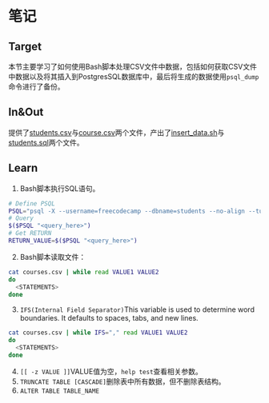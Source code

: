 # 笔记

## Target

本节主要学习了如何使用Bash脚本处理CSV文件中数据，包括如何获取CSV文件中数据以及将其插入到PostgresSQL数据库中，最后将生成的数据使用`psql_dump`命令进行了备份。

## In&Out

提供了[students.csv](https://github.com/Murphyiii/FCC/blob/main/Relational-Database/Learn-SQL-by-Building-a-Student-Database-Part-1/students.csv)与[course.csv](https://github.com/Murphyiii/FCC/blob/main/Relational-Database/Learn-SQL-by-Building-a-Student-Database-Part-1/courses.csv)两个文件，产出了[insert_data.sh](https://github.com/Murphyiii/FCC/blob/main/Relational-Database/Learn-SQL-by-Building-a-Student-Database-Part-1/insert_data.sh)与[students.sql](https://github.com/Murphyiii/FCC/blob/main/Relational-Database/Learn-SQL-by-Building-a-Student-Database-Part-1/students.sql)两个文件。

## Learn

1. Bash脚本执行SQL语句。
```sh
# Define PSQL
PSQL="psql -X --username=freecodecamp --dbname=students --no-align --tuples-only -c"
# Query
$($PSQL "<query_here>")
# Get RETURN
RETURN_VALUE=$($PSQL "<query_here>")
```
2. Bash脚本读取文件：
```sh
cat courses.csv | while read VALUE1 VALUE2
do
  <STATEMENTS>
done
```
3. `IFS(Internal Field Separator)`This variable is used to determine word boundaries. It defaults to spaces, tabs, and new lines.
```sh
cat courses.csv | while IFS="," read VALUE1 VALUE2
do
  <STATEMENTS>
done
```
4. `[[ -z VALUE ]]`VALUE值为空，`help test`查看相关参数。
5. `TRUNCATE TABLE [CASCADE]`删除表中所有数据，但不删除表结构。
6. `ALTER TABLE TABLE_NAME `
